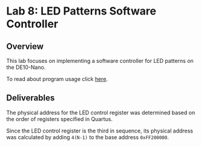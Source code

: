 # Lab 8: LED Patterns Software Controller
## Overview
This lab focuses on implementing a software controller for LED patterns on the DE10-Nano.

To read about program usage click [here](../sw/led-patterns/README.md).

## Deliverables

The physical address for the LED control register was determined based on the order of registers specified in Quartus.

Since the LED control register is the third in sequence, its physical address was calculated by adding `4(N-1)` to the base address `0xFF200000`.